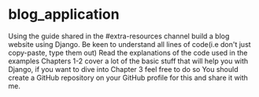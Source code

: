 # blog_application

Using the guide shared in the #extra-resources channel build a blog website using Django.
Be keen to understand all lines of code(i.e don't just copy-paste, type them out)
Read the explanations of the code used in the examples
Chapters 1-2 cover a lot of the basic stuff that will help you with Django, if you want to dive into Chapter 3 feel free to do so
You should create a GitHub repository on your GitHub profile for this and share it with me.